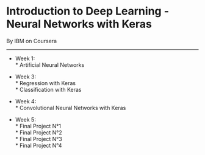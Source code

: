 # Introduction to Deep Learning - Neural Networks with Keras

By IBM on Coursera

--------------------------------------------------------------------------------------------------------------------------------------------------------

* Week 1: </br>
        * Artificial Neural Networks

* Week 3: </br>
        * Regression with Keras     
        * Classification with Keras
        
* Week 4: </br>
        * Convolutional Neural Networks with Keras

* Week 5: </br>
        * Final Project N°1      
        * Final Project N°2        
        * Final Project N°3        
        * Final Project N°4
